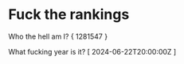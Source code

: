 # Fuck the rankings

Who the hell am I?
{ 1281547 }

What fucking year is it?
[ 2024-06-22T20:00:00Z ]
